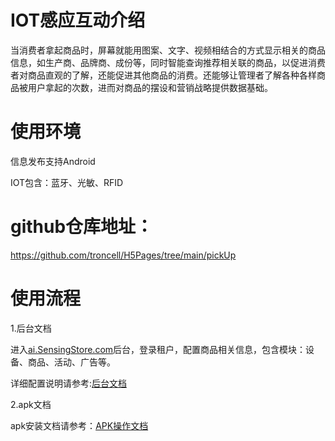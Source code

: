 # IOT感应互动介绍

当消费者拿起商品时，屏幕就能用图案、文字、视频相结合的方式显示相关的商品信息，如生产商、品牌商、成份等，同时智能查询推荐相关联的商品，以促进消费者对商品直观的了解，还能促进其他商品的消费。还能够让管理者了解各种各样商品被用户拿起的次数，进而对商品的摆设和营销战略提供数据基础。

# 使用环境
信息发布支持Android

IOT包含：蓝牙、光敏、RFID

# github仓库地址：
https://github.com/troncell/H5Pages/tree/main/pickUp

# 使用流程

1.后台文档

进入[ai.SensingStore.com](https://ai.sensingstore.com/)后台，登录租户，配置商品相关信息，包含模块：设备、商品、活动、广告等。

详细配置说明请参考:[后台文档](https://github.com/troncell/SensingDocs/blob/main/Docs/IOT/%E5%90%8E%E5%8F%B0%E6%96%87%E6%A1%A3.md)

2.apk文档

 apk安装文档请参考：[APK操作文档](https://github.com/troncell/SensingDocs/blob/main/Docs/IOT/APK%E6%93%8D%E4%BD%9C%E6%96%87%E6%A1%A3.md)